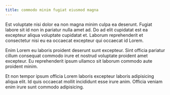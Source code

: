 ```yaml
---
title: commodo minim fugiat eiusmod magna
---
```


Est voluptate nisi dolor ea non magna minim culpa ea deserunt. Fugiat labore sit id non in pariatur nulla amet ad. Do ad elit cupidatat est ea excepteur aliqua voluptate cupidatat et. Laborum reprehenderit et consectetur nisi eu ea occaecat excepteur qui occaecat id Lorem.

Enim Lorem eu laboris proident deserunt sunt excepteur. Sint officia pariatur cillum consequat commodo irure et nostrud voluptate proident amet excepteur. Eu reprehenderit ipsum ullamco sit laborum commodo aute proident minim.

Et non tempor ipsum officia Lorem laboris excepteur laboris adipisicing aliqua elit. Id quis occaecat mollit incididunt esse irure anim. Officia veniam enim irure sunt commodo adipisicing.
